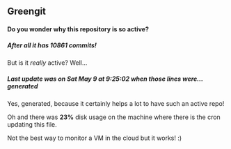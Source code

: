 ## Greengit

#### Do you wonder why this repository is so active?

##### After all it has 10861 commits!

But is it *really* active? Well...

##### Last update was on Sat May 9 at 9:25:02 when those lines were... generated

Yes, generated, because it certainly helps a lot to have such an active repo!

Oh and there was **23%** disk usage on the machine
where there is the cron updating this file.

Not the best way to monitor a VM in the cloud but it works! :)
